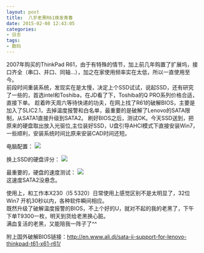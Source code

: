```yaml
---
layout: post
title: 	八岁老黑R61焕发青春
date: 2015-02-08 12:43:05
categories:
- 日志
tags:
- 数码
---
```


2007年购买的ThinkPad R61，由于有特殊的情节，加上前几年购置了扩展坞，接口齐全（串口、并口、同轴...），加之在家使用频率实在太低，所以一直使用至今。     
前段时间重装系统，发现实在是太慢，决定上个SSD试试，说起SSD，还有研究了一些的，首选intel和Toshiba，在JD看了下，Toshiba的Q PRO系列价格合适，直接下单。
趁着昨天周六等待快递的功夫，在网上找了R61的破解BIOS，主要是加入了SLIC2.1，去掉温度报警和白名单，最重要的是破解了Lenovo的SATA限制，从SATA1直接升级到SATA2。
刷好BIOS之后，测试OK。今天SSD送到，把原来的硬盘取出放入光驱位,主位装好SSD，U盘引导AHCI模式下直接安装Win7，一些顺利，安装系统时间比原来安装CAD时间还短。

电脑配置：
![](http://i1328.photobucket.com/albums/w532/xwlogic/2_zps00967a40.jpg)    

换上SSD的硬盘评分：
![](http://i1328.photobucket.com/albums/w532/xwlogic/1_zpsc6b873ce.jpg)

最重要的，硬盘的速度测试：
![](http://i1328.photobucket.com/albums/w532/xwlogic/65E068079898_zpscf16ea17.jpg)    
这速度SATA2没悬念。

使用上，和工作本X230（I5 5320）日常使用上感觉区别不是太明显了，32位Win7 开机30秒以内，各种软件瞬间相应。    
既然升级了破解温度报警的BIOS，不上个好的U，就对不起的我的老黑了，下午下单T9300一枚，明天到货给老黑换心脏。    
满血复活的老黑，又能陪我一阵子了^^

附上国外破解BIOS链接：http://en.www.ali.dj/sata-ii-support-for-lenovo-thinkpad-t61-x61-r61/



